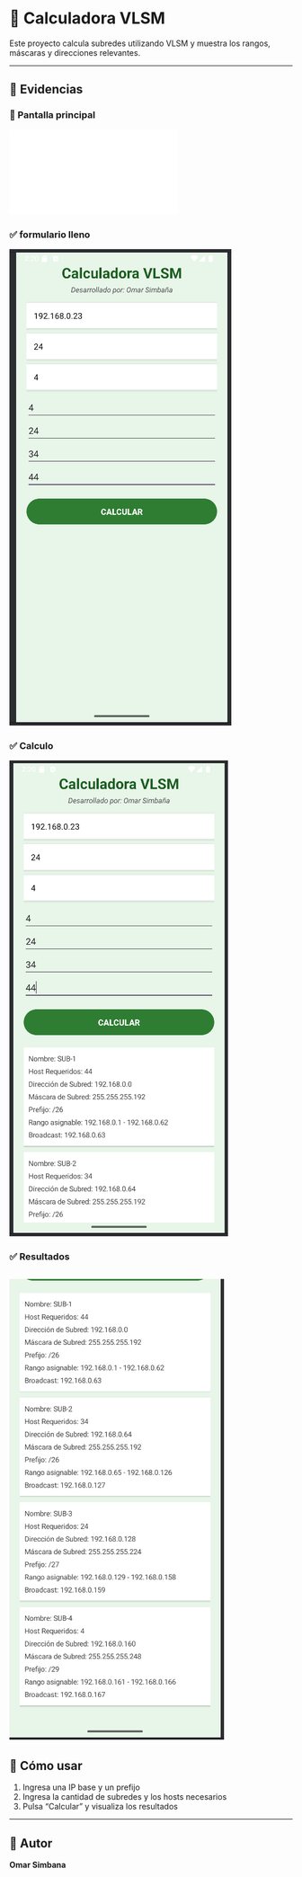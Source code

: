 # 📱 Calculadora VLSM

Este proyecto calcula subredes utilizando VLSM y muestra los rangos, máscaras y direcciones relevantes.

---

## 📸 Evidencias

### 🧮 Pantalla principal
![Pantalla principal](evidencias/inicio.pgn)

### ✅ formulario lleno 
![Lleno](evidencias/lleno.png)

### ✅ Calculo
![Cslculo](evidencias/calculo.png)

### ✅ Resultados
![final](evidencias/resultados.png)
---

## 🚀 Cómo usar

1. Ingresa una IP base y un prefijo
2. Ingresa la cantidad de subredes y los hosts necesarios
3. Pulsa “Calcular” y visualiza los resultados

---

## 👤 Autor

**Omar Simbana**
